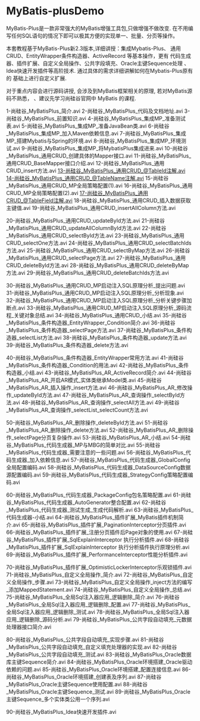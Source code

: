 # MyBatis-plusDemo

MyBatis-Plus是一款非常强大的MyBatis增强工具包,只做增强不做改变.
在不用编写任何SQL语句的情况下即可以极其方便的实现单一、批量、分页等操作。

本套教程基于MyBatis-Plus新2.3版本,详细讲授：集成Mybatis-Plus、
通用CRUD、EntityWrapper条件构造器、ActiveRecord 等基本操作，更有
代码生成器、插件扩展、自定义全局操作、公共字段填充、Oracle主键Sequence处理
、Idea快速开发插件等高阶技术. 通过具体的需求详细讲解如何在Mybatis-Plus原有的
基础上进行自定义扩展.

对于重点内容会进行源码讲授, 会涉及到MyBatis框架相关的原理, 若对MyBatis源码不熟悉，
、建议先学习尚硅谷官网中 MyBatis 的课程.

1-尚硅谷_MyBatisPlus_简介.avi
2-尚硅谷_MyBatisPlus_代码及文档地址.avi
3-尚硅谷_MyBatisPlus_前置知识.avi
4-尚硅谷_MyBatisPlus_集成MP_准备测试表.avi
5-尚硅谷_MyBatisPlus_集成MP_准备JavaBean类.avi
6-尚硅谷_MyBatisPlus_集成MP_加入Maven依赖信息.avi
7-尚硅谷_MyBatisPlus_集成MP_搭建Mybatis与Spring的环境.avi
8-尚硅谷_MyBatisPlus_集成MP_环境测试.avi
9-尚硅谷_MyBatisPlus_集成MP_将MybatisPlus集成进来.avi
10-尚硅谷_MyBatisPlus_通用CRUD_创建具体的Mapper接口.avi
11-尚硅谷_MyBatisPlus_通用CRUD_BaseMapper接口介绍.avi
12-尚硅谷_MyBatisPlus_通用CRUD_insert方法.avi
13-尚硅谷_MyBatisPlus_通用CRUD_@TableId注解.avi
14-尚硅谷_MyBatisPlus_通用CRUD_@TableName注解.avi
15-尚硅谷_MyBatisPlus_通用CRUD_MP全局策略配置(1).avi
16-尚硅谷_MyBatisPlus_通用CRUD_MP全局策略配置(2).avi
17-尚硅谷_MyBatisPlus_通用CRUD_@TableField注解.avi
18-尚硅谷_MyBatisPlus_通用CRUD_插入数据获取主键值.avi
19-尚硅谷_MyBatisPlus_通用CRUD_insertAllColumn方法.avi

20-尚硅谷_MyBatisPlus_通用CRUD_updateById方法.avi
21-尚硅谷_MyBatisPlus_通用CRUD_updateAllColumnById方法.avi
22-尚硅谷_MyBatisPlus_通用CRUD_selectById方法.avi
23-尚硅谷_MyBatisPlus_通用CRUD_selectOne方法.avi
24-尚硅谷_MyBatisPlus_通用CRUD_selectBatchIds方法.avi
25-尚硅谷_MyBatisPlus_通用CRUD_selectByMap方法.avi
26-尚硅谷_MyBatisPlus_通用CRUD_selectPage方法.avi
27-尚硅谷_MyBatisPlus_通用CRUD_deleteById方法.avi
28-尚硅谷_MyBatisPlus_通用CRUD_deleteByMap方法.avi
29-尚硅谷_MyBatisPlus_通用CRUD_deleteBatchIds方法.avi

30-尚硅谷_MyBatisPlus_通用CRUD_MP启动注入SQL原理分析_提出问题.avi
31-尚硅谷_MyBatisPlus_通用CRUD_MP启动注入SQL原理分析_分析现象.avi
32-尚硅谷_MyBatisPlus_通用CRUD_MP启动注入SQL原理分析_分析关键步骤加断点.avi
33-尚硅谷_MyBatisPlus_通用CRUD_MP启动注入SQL原理分析_源码流程_关键对象总结.avi
34-尚硅谷_MyBatisPlus_通用CRUD_小结.avi
35-尚硅谷_MyBatisPlus_条件构造器_EntityWrapper_Condition简介.avi
36-尚硅谷_MyBatisPlus_条件构造器_selectPage方法.avi
37-尚硅谷_MyBatisPlus_条件构造器_selectList方法.avi
38-尚硅谷_MyBatisPlus_条件构造器_update方法.avi
39-尚硅谷_MyBatisPlus_条件构造器_delete方法.avi

40-尚硅谷_MyBatisPlus_条件构造器_EntityWrapper常用方法.avi
41-尚硅谷_MyBatisPlus_条件构造器_Condition的用法.avi
42-尚硅谷_MyBatisPlus_条件构造器_小结.avi
43-尚硅谷_MyBatisPlus_AR_ActiveRecord简介.avi
44-尚硅谷_MyBatisPlus_AR_开启AR模式_实体类继承Model类.avi
45-尚硅谷_MyBatisPlus_AR_插入操作_insert方法.avi
46-尚硅谷_MyBatisPlus_AR_修改操作_updateById方法.avi
47-尚硅谷_MyBatisPlus_AR_查询操作_selectById方法.avi
48-尚硅谷_MyBatisPlus_AR_查询操作_selectAll方法.avi
49-尚硅谷_MyBatisPlus_AR_查询操作_selectList_selectCount方法.avi

50-尚硅谷_MyBatisPlus_AR_删除操作_deleteById方法.avi
51-尚硅谷_MyBatisPlus_AR_删除操作_delete方法.avi
52-尚硅谷_MyBatisPlus_AR_删除操作_selectPage分页复杂操作.avi
53-尚硅谷_MyBatisPlus_AR_小结.avi
54-尚硅谷_MyBatisPlus_代码生成器_MP与MBG的简单对比.avi
55-尚硅谷_MyBatisPlus_代码生成器_需要注意的一些问题.avi
56-尚硅谷_MyBatisPlus_代码生成器_加入依赖信息.avi
57-尚硅谷_MyBatisPlus_代码生成器_GlobalConfig全局配置编码.avi
58-尚硅谷_MyBatisPlus_代码生成器_DataSourceConfig数据源配置编码.avi
59-尚硅谷_MyBatisPlus_代码生成器_StrategyConfig策略配置编码.avi

60-尚硅谷_MyBatisPlus_代码生成器_PackageConfig包名策略配置.avi
61-尚硅谷_MyBatisPlus_代码生成器_AutoGenerator整合配置.avi
62-尚硅谷_MyBatisPlus_代码生成器_测试生成_生成代码解析.avi
63-尚硅谷_MyBatisPlus_代码生成器-小结.avi
64-尚硅谷_MyBatisPlus_插件扩展_MyBatis插件机制简介.avi
65-尚硅谷_MyBatisPlus_插件扩展_PaginationInterceptor分页插件.avi
66-尚硅谷_MyBatisPlus_插件扩展_注册分页插件后Page对象的使用.avi
67-尚硅谷_MyBatisPlus_插件扩展_SqlExplainInterceptor 执行分析插件.avi
68-尚硅谷_MyBatisPlus_插件扩展_SqlExplainInterceptor 执行分析插件执行原理分析.avi
69-尚硅谷_MyBatisPlus_插件扩展_PerformanceInterceptor性能分析插件.avi

70-尚硅谷_MyBatisPlus_插件扩展_OptimisticLockerInterceptor乐观锁插件.avi
71-尚硅谷_MyBatisPlus_自定义全局操作_简介.avi
72-尚硅谷_MyBatisPlus_自定义全局操作_步骤.avi
73-尚硅谷_MyBatisPlus_自定义全局操作_inject方法的编写_添加MappedStatement.avi
74-尚硅谷_MyBatisPlus_自定义全局操作_总结.avi
75-尚硅谷_MyBatisPlus_全局Sql注入器应用_逻辑删除_简介.avi
76-尚硅谷_MyBatisPlus_全局Sql注入器应用_逻辑删除_配置.avi
77-尚硅谷_MyBatisPlus_全局Sql注入器应用_逻辑删除_测试.avi
78-尚硅谷_MyBatisPlus_全局Sql注入器应用_逻辑删除_源码分析.avi
79-尚硅谷_MyBatisPlus_公共字段自动填充_元数据处理器接口简介.avi

80-尚硅谷_MyBatisPlus_公共字段自动填充_实现步骤.avi
81-尚硅谷_MyBatisPlus_公共字段自动填充_自定义填充处理器的实现.avi
82-尚硅谷_MyBatisPlus_公共字段自动填充_测试.avi
83-尚硅谷_MyBatisPlus_Oracle数据库主键Sequence简介.avi
84-尚硅谷_MyBatisPlus_Oracle环境搭建_Oracle驱动依赖的问题.avi
85-尚硅谷_MyBatisPlus_Oracle环境搭建_配置连接信息.avi
86-尚硅谷_MyBatisPlus_Oracle环境搭建_创建表及序列.avi
87-尚硅谷_MyBatisPlus_Oracle主键Sequence使用配置.avi
88-尚硅谷_MyBatisPlus_Oracle主键Sequence_测试.avi
89-尚硅谷_MyBatisPlus_Oracle主键Sequence_多个实体类公用一个序列.avi

90-尚硅谷_MyBatisPlus_Idea快速开发插件.avi
